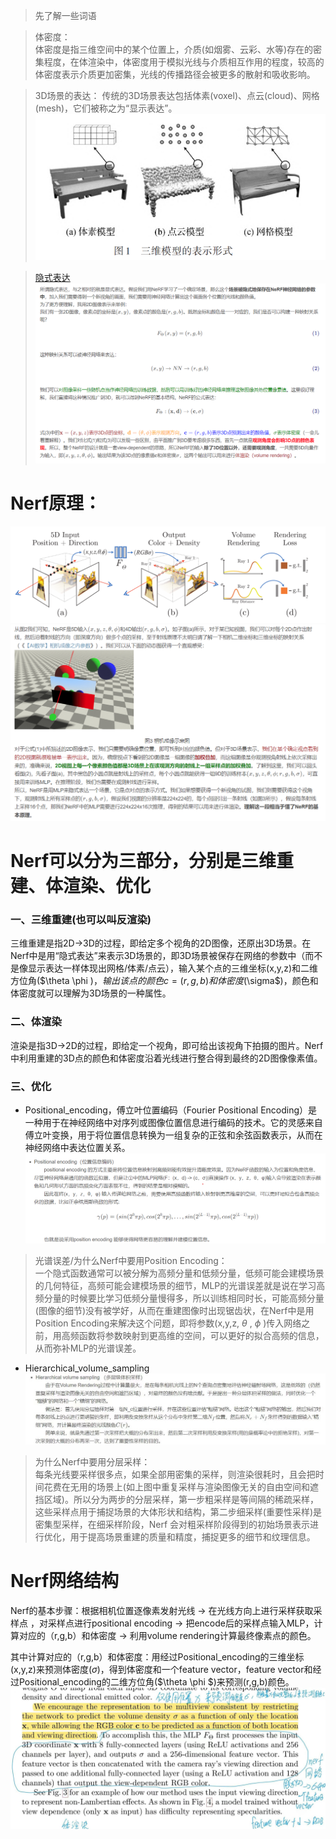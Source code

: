 > 先了解一些词语

> 体密度：  
> 体密度是指三维空间中的某个位置上，介质(如烟雾、云彩、水等)存在的密集程度，在体渲染中，体密度用于模拟光线与介质相互作用的程度，较高的体密度表示介质更加密集，光线的传播路径会被更多的散射和吸收影响。

> 3D场景的表达：
> 传统的3D场景表达包括体素(voxel)、点云(cloud)、网格(mesh)，它们被称之为“显示表达”。
> ![display_expression](https://github.com/gjgjgjfff/Nerf_Learn/blob/main/img/Nerf/display_expression.png)

> [隐式表达](https://blog.csdn.net/leviopku/article/details/129933938?ops_request_misc=%257B%2522request%255Fid%2522%253A%2522169312923016800186565890%2522%252C%2522scm%2522%253A%252220140713.130102334.pc%255Fall.%2522%257D&request_id=169312923016800186565890&biz_id=0&utm_medium=distribute.pc_search_result.none-task-blog-2~all~first_rank_ecpm_v1~rank_v31_ecpm-1-129933938-null-null.142^v93^insert_down1&utm_term=%E6%89%80%E4%BB%A5NeRF%E7%9A%84%E8%BE%93%E5%85%A5%E9%99%A4%E4%BA%86&spm=1018.2226.3001.4187)
> ![implicit_expression](https://github.com/gjgjgjfff/Nerf_Learn/blob/main/img/Nerf/Nerf_implicit_expression.jpg)
# Nerf原理：
![Nerf_pipline](https://github.com/gjgjgjfff/Nerf_Learn/blob/main/img/Nerf/Nerf_pipline.png)
![Nerf_principle](https://github.com/gjgjgjfff/Nerf_Learn/blob/main/img/Nerf/Nerf_principle.png)
# Nerf可以分为三部分，分别是三维重建、体渲染、优化
### 一、三维重建(也可以叫反渲染)
三维重建是指2D->3D的过程，即给定多个视角的2D图像，还原出3D场景。在Nerf中是用“隐式表达”来表示3D场景的，即3D场景被保存在网络的参数中（而不是像显示表达一样体现出网格/体素/点云），输入某个点的三维坐标(x,y,z)和二维方位角($\theta \phi $)，输出该点的颜色c=(r,g,b)和体密度($\sigma$)，颜色和体密度就可以理解为3D场景的一种属性。
### 二、体渲染
渲染是指3D->2D的过程，即给定一个视角，即可给出该视角下拍摄的图片。Nerf中利用重建的3D点的颜色和体密度沿着光线进行整合得到最终的2D图像像素值。
### 三、优化
* Positional_encoding，傅立叶位置编码（Fourier Positional Encoding）是一种用于在神经网络中对序列或图像位置信息进行编码的技术。它的灵感来自傅立叶变换，用于将位置信息转换为一组复杂的正弦和余弦函数表示，从而在神经网络中表达位置关系。
![Positional_encoding](https://github.com/gjgjgjfff/Nerf_Learn/blob/main/img/Nerf/Nerf_Positional_encoding.png)
> 光谱误差/为什么Nerf中要用Position Encoding：  
> 一个隐式函数通常可以被分解为高频分量和低频分量，低频可能会建模场景的几何特征，高频可能会建模场景的细节，MLP的光谱误差就是说在学习高频分量的时候要比学习低频分量慢得多，所以训练相同时长，可能高频分量(图像的细节)没有被学好，从而在重建图像时出现锯齿状，在Nerf中是用Position Encoding来解决这个问题，即将参数(x,y,z, $\theta$ , $\phi$  )传入网络之前，用高频函数将参数映射到更高维的空间，可以更好的拟合高频的信息，从而弥补MLP的光谱误差。  
* Hierarchical_volume_sampling
![Hierarchical_volume_sampling](https://github.com/gjgjgjfff/Nerf_Learn/blob/main/img/Nerf/Nerf_Hierarchical_volume_sampling.jpg)
> 为什么Nerf中要用分层采样：  
> 每条光线要采样很多点，如果全部用密集的采样，则渲染很耗时，且会把时间花费在无用的场景上(如上图中重复采样与渲染图像无关的自由空间和遮挡区域)。所以分为两步的分层采样，第一步粗采样是等间隔的稀疏采样，这些采样点用于捕捉场景的大体形状和结构，第二步细采样(重要性采样)是密集型采样，在细采样阶段，Nerf 会对粗采样阶段得到的初始场景表示进行优化，用于提高场景重建的质量和精度，捕捉更多的细节和纹理信息。
# Nerf网络结构
Nerf的基本步骤：根据相机位置逐像素发射光线 → 在光线方向上进行采样获取采样点 ，对采样点进行positional encoding → 把encode后的采样点输入MLP，计算对应的（r,g,b）和体密度 → 利用volume rendering计算最终像素点的颜色。  

其中计算对应的（r,g,b）和体密度：用经过Positional_encoding的三维坐标(x,y,z)来预测体密度($\sigma$)，得到体密度和一个feature vector，feature vector和经过Positional_encoding的二维方位角($\theta \phi $)来预测(r,g,b)颜色。
![Nerf_network](https://github.com/gjgjgjfff/Nerf_Learn/blob/main/img/Nerf/Nerf_network.jpg)
